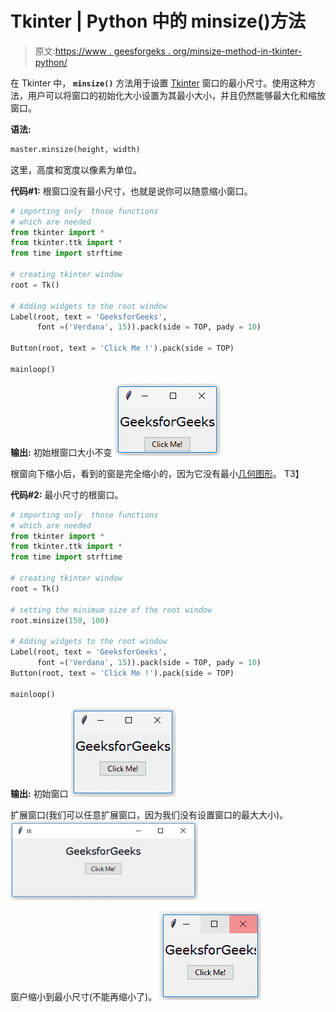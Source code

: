 # Tkinter | Python 中的 minsize()方法

> 原文:[https://www . geesforgeks . org/minsize-method-in-tkinter-python/](https://www.geeksforgeeks.org/minsize-method-in-tkinter-python/)

在 Tkinter 中， **`minsize()`** 方法用于设置 [Tkinter](https://www.geeksforgeeks.org/python-gui-tkinter/) 窗口的最小尺寸。使用这种方法，用户可以将窗口的初始化大小设置为其最小大小，并且仍然能够最大化和缩放窗口。

**语法:**

```py
master.minsize(height, width)
```

这里，高度和宽度以像素为单位。

**代码#1:** 根窗口没有最小尺寸，也就是说你可以随意缩小窗口。

```py
# importing only  those functions
# which are needed
from tkinter import * 
from tkinter.ttk import *
from time import strftime

# creating tkinter window
root = Tk()

# Adding widgets to the root window
Label(root, text = 'GeeksforGeeks', 
      font =('Verdana', 15)).pack(side = TOP, pady = 10)

Button(root, text = 'Click Me !').pack(side = TOP)

mainloop()
```

**输出:**
初始根窗口大小不变
![Initial root window without alteration in size](img/f192a93991a08764190c5d47aac9f5b8.png)

根窗向下缩小后，看到的窗是完全缩小的，因为它没有最小[几何图形](https://www.geeksforgeeks.org/python-geometry-method-in-tkinter/)。
T3】

**代码#2:** 最小尺寸的根窗口。

```py
# importing only  those functions
# which are needed
from tkinter import * 
from tkinter.ttk import * 
from time import strftime

# creating tkinter window
root = Tk()

# setting the minimum size of the root window
root.minsize(150, 100)

# Adding widgets to the root window
Label(root, text = 'GeeksforGeeks', 
      font =('Verdana', 15)).pack(side = TOP, pady = 10)
Button(root, text = 'Click Me !').pack(side = TOP)

mainloop()
```

**输出:**
初始窗口
![Initial window](img/899b192cef971b4e3552be854e2ef388.png)

扩展窗口(我们可以任意扩展窗口，因为我们没有设置窗口的最大大小)。
![Expanded window](img/ec6d989f2eee9fe74e47cafc33dd4a20.png)

窗户缩小到最小尺寸(不能再缩小了)。
![Window shrunken to it’s minimum size](img/1db19ac3a31c0b7cc9c3d5a33d0c2f3f.png)